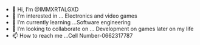- 👋 Hi, I’m @IMMXRTALGXD
- 👀 I’m interested in ... Electronics and video games 
- 🌱 I’m currently learning ...Software engineering
- 💞️ I’m looking to collaborate on ... Development on games later on my life
- 📫 How to reach me ...Cell Number-0662317787

<!---
IMMXRTALGXD/IMMXRTALGXD is a ✨ special ✨ repository because its `README.md` (this file) appears on your GitHub profile.
You can click the Preview link to take a look at your changes.
--->
